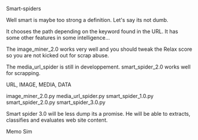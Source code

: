 
Smart-spiders

Well smart is maybe too strong a definition.
Let's say its not dumb.

It chooses the path depending on the keyword found in the URL.
It has some other features in some intelligence...

The image_miner_2.0 works very well and you should tweak the Relax score so you are not kicked out for scrap abuse.

The media_url_spider is still in developpement.
smart_spider_2.0 works well for scrapping.

URL, IMAGE, MEDIA, DATA

image_miner_2.0.py
media_url_spider.py
smart_spider_1.0.py
smart_spider_2.0.py
smart_spider_3.0.py 

Smart spider 3.0 will be less dump its a promise.
He will be able to extracts, classifies and evaluates web site content.

Memo Sim


